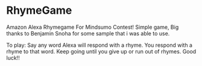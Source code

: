# RhymeGame
Amazon Alexa Rhymegame For Mindsumo Contest!
Simple game, Big thanks to Benjamin Snoha for some sample that i was able to use.


To play:
Say any word
Alexa will respond with a rhyme.
You respond with a rhyme to that word.
Keep going until you give up or run out of rhymes.
Good luck!!
